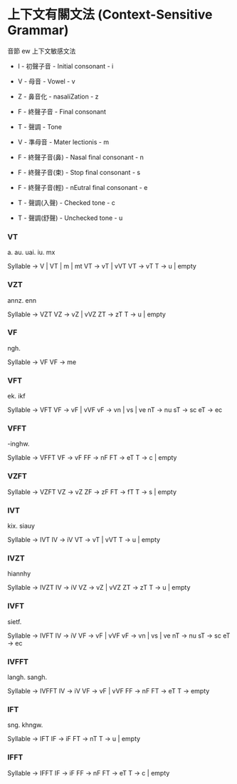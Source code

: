 # 上下文有關文法 (Context-Sensitive Grammar)

音節 ew 上下文敏感文法

* I - 初聲子音 - Initial consonant - i
* V - 母音 - Vowel - v
* Z - 鼻音化 - nasaliZation - z
* F - 終聲子音 - Final consonant
* T - 聲調 - Tone

* V - 準母音 - Mater lectionis - m
* F - 終聲子音(鼻) - Nasal final consonant - n
* F - 終聲子音(束) - Stop final consonant - s
* F - 終聲子音(輕) - nEutral final consonant - e
* T - 聲調(入聲) - Checked tone - c
* T - 聲調(舒聲) - Unchecked tone - u

### VT

a. au. uai. iu. mx

Syllable -> V | VT | m | mt
VT -> vT | vVT
VT -> vT
T -> u | empty

### VZT

annz. enn

Syllable -> VZT
VZ -> vZ | vVZ
ZT -> zT
T -> u | empty

### VF

ngh.

Syllable -> VF
VF -> me

### VFT

ek. ikf

Syllable -> VFT
VF -> vF | vVF
vF -> vn | vs | ve
nT -> nu
sT -> sc
eT -> ec

### VFFT

-inghw.

Syllable -> VFFT
VF -> vF
FF -> nF
FT -> eT
T -> c | empty

### VZFT

Syllable -> VZFT
VZ -> vZ
ZF -> zF
FT -> fT
T -> s | empty

### IVT

kix. siauy

Syllable -> IVT
IV -> iV
VT -> vT | vVT
T -> u | empty

### IVZT

hiannhy

Syllable -> IVZT
IV -> iV
VZ -> vZ | vVZ
ZT -> zT
T -> u | empty

### IVFT

sietf.

Syllable -> IVFT
IV -> iV
VF -> vF | vVF
vF -> vn | vs | ve
nT -> nu
sT -> sc
eT -> ec

### IVFFT

langh. sangh.

Syllable -> IVFFT
IV -> iV
VF -> vF | vVF
FF -> nF
FT -> eT
T -> empty

### IFT

sng. khngw.

Syllable -> IFT
IF -> iF
FT -> nT
T -> u | empty

### IFFT

Syllable -> IFFT
IF -> iF
FF -> nF
FT -> eT
T -> c | empty
